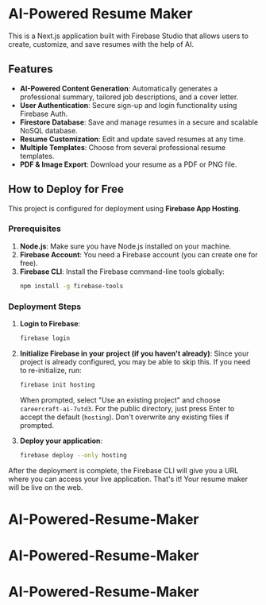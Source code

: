 # AI-Powered Resume Maker

This is a Next.js application built with Firebase Studio that allows users to create, customize, and save resumes with the help of AI.

## Features

*   **AI-Powered Content Generation**: Automatically generates a professional summary, tailored job descriptions, and a cover letter.
*   **User Authentication**: Secure sign-up and login functionality using Firebase Auth.
*   **Firestore Database**: Save and manage resumes in a secure and scalable NoSQL database.
*   **Resume Customization**: Edit and update saved resumes at any time.
*   **Multiple Templates**: Choose from several professional resume templates.
*   **PDF & Image Export**: Download your resume as a PDF or PNG file.

## How to Deploy for Free

This project is configured for deployment using **Firebase App Hosting**.

### Prerequisites

1.  **Node.js**: Make sure you have Node.js installed on your machine.
2.  **Firebase Account**: You need a Firebase account (you can create one for free).
3.  **Firebase CLI**: Install the Firebase command-line tools globally:
    ```bash
    npm install -g firebase-tools
    ```

### Deployment Steps

1.  **Login to Firebase**:
    ```bash
    firebase login
    ```

2.  **Initialize Firebase in your project (if you haven't already)**:
    Since your project is already configured, you may be able to skip this. If you need to re-initialize, run:
    ```bash
    firebase init hosting
    ```
    When prompted, select "Use an existing project" and choose `careercraft-ai-7utd3`. For the public directory, just press Enter to accept the default (`hosting`). Don't overwrite any existing files if prompted.

3.  **Deploy your application**:
    ```bash
    firebase deploy --only hosting
    ```

After the deployment is complete, the Firebase CLI will give you a URL where you can access your live application. That's it! Your resume maker will be live on the web.
# AI-Powered-Resume-Maker
# AI-Powered-Resume-Maker
# AI-Powered-Resume-Maker
